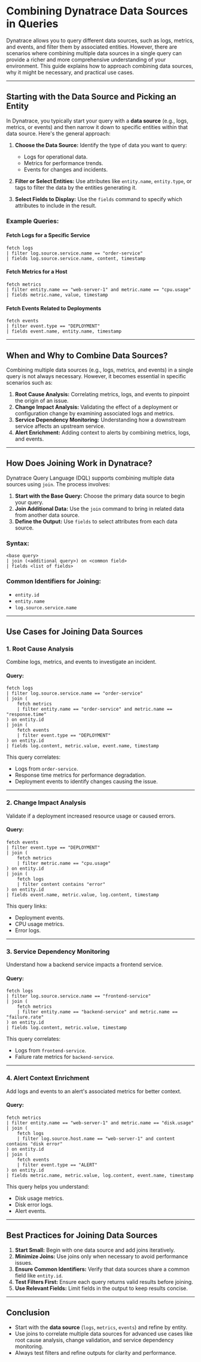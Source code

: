 
# Combining Dynatrace Data Sources in Queries

Dynatrace allows you to query different data sources, such as logs, metrics, and events, and filter them by associated entities. However, there are scenarios where combining multiple data sources in a single query can provide a richer and more comprehensive understanding of your environment. This guide explains how to approach combining data sources, why it might be necessary, and practical use cases.

---

## **Starting with the Data Source and Picking an Entity**

In Dynatrace, you typically start your query with a **data source** (e.g., logs, metrics, or events) and then narrow it down to specific entities within that data source. Here's the general approach:

1. **Choose the Data Source:** Identify the type of data you want to query:
   - Logs for operational data.
   - Metrics for performance trends.
   - Events for changes and incidents.

2. **Filter or Select Entities:** Use attributes like `entity.name`, `entity.type`, or tags to filter the data by the entities generating it.

3. **Select Fields to Display:** Use the `fields` command to specify which attributes to include in the result.

### Example Queries:
#### Fetch Logs for a Specific Service
```dql
fetch logs
| filter log.source.service.name == "order-service"
| fields log.source.service.name, content, timestamp
```

#### Fetch Metrics for a Host
```dql
fetch metrics
| filter entity.name == "web-server-1" and metric.name == "cpu.usage"
| fields metric.name, value, timestamp
```

#### Fetch Events Related to Deployments
```dql
fetch events
| filter event.type == "DEPLOYMENT"
| fields event.name, entity.name, timestamp
```

---

## **When and Why to Combine Data Sources?**

Combining multiple data sources (e.g., logs, metrics, and events) in a single query is not always necessary. However, it becomes essential in specific scenarios such as:

1. **Root Cause Analysis:** Correlating metrics, logs, and events to pinpoint the origin of an issue.
2. **Change Impact Analysis:** Validating the effect of a deployment or configuration change by examining associated logs and metrics.
3. **Service Dependency Monitoring:** Understanding how a downstream service affects an upstream service.
4. **Alert Enrichment:** Adding context to alerts by combining metrics, logs, and events.

---

## **How Does Joining Work in Dynatrace?**

Dynatrace Query Language (DQL) supports combining multiple data sources using `join`. The process involves:

1. **Start with the Base Query:** Choose the primary data source to begin your query.
2. **Join Additional Data:** Use the `join` command to bring in related data from another data source.
3. **Define the Output:** Use `fields` to select attributes from each data source.

### Syntax:
```dql
<base query>
| join (<additional query>) on <common field>
| fields <list of fields>
```

### Common Identifiers for Joining:
- `entity.id`
- `entity.name`
- `log.source.service.name`

---

## **Use Cases for Joining Data Sources**

### **1. Root Cause Analysis**
Combine logs, metrics, and events to investigate an incident.
#### Query:
```dql
fetch logs
| filter log.source.service.name == "order-service"
| join (
    fetch metrics
    | filter entity.name == "order-service" and metric.name == "response.time"
) on entity.id
| join (
    fetch events
    | filter event.type == "DEPLOYMENT"
) on entity.id
| fields log.content, metric.value, event.name, timestamp
```
This query correlates:
- Logs from `order-service`.
- Response time metrics for performance degradation.
- Deployment events to identify changes causing the issue.

---

### **2. Change Impact Analysis**
Validate if a deployment increased resource usage or caused errors.
#### Query:
```dql
fetch events
| filter event.type == "DEPLOYMENT"
| join (
    fetch metrics
    | filter metric.name == "cpu.usage"
) on entity.id
| join (
    fetch logs
    | filter content contains "error"
) on entity.id
| fields event.name, metric.value, log.content, timestamp
```
This query links:
- Deployment events.
- CPU usage metrics.
- Error logs.

---

### **3. Service Dependency Monitoring**
Understand how a backend service impacts a frontend service.
#### Query:
```dql
fetch logs
| filter log.source.service.name == "frontend-service"
| join (
    fetch metrics
    | filter entity.name == "backend-service" and metric.name == "failure.rate"
) on entity.id
| fields log.content, metric.value, timestamp
```
This query correlates:
- Logs from `frontend-service`.
- Failure rate metrics for `backend-service`.

---

### **4. Alert Context Enrichment**
Add logs and events to an alert's associated metrics for better context.
#### Query:
```dql
fetch metrics
| filter entity.name == "web-server-1" and metric.name == "disk.usage"
| join (
    fetch logs
    | filter log.source.host.name == "web-server-1" and content contains "disk error"
) on entity.id
| join (
    fetch events
    | filter event.type == "ALERT"
) on entity.id
| fields metric.name, metric.value, log.content, event.name, timestamp
```
This query helps you understand:
- Disk usage metrics.
- Disk error logs.
- Alert events.

---

## **Best Practices for Joining Data Sources**
1. **Start Small:** Begin with one data source and add joins iteratively.
2. **Minimize Joins:** Use joins only when necessary to avoid performance issues.
3. **Ensure Common Identifiers:** Verify that data sources share a common field like `entity.id`.
4. **Test Filters First:** Ensure each query returns valid results before joining.
5. **Use Relevant Fields:** Limit fields in the output to keep results concise.

---

## **Conclusion**

- Start with the **data source** (`logs`, `metrics`, `events`) and refine by entity.
- Use joins to correlate multiple data sources for advanced use cases like root cause analysis, change validation, and service dependency monitoring.
- Always test filters and refine outputs for clarity and performance.


